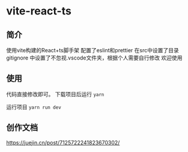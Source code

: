 # vite-react-ts

## 简介
使用vite构建的React+ts脚手架
配置了eslint和prettier
在src中设置了目录
gitignore 中设置了不忽视.vscode文件夹，根据个人需要自行修改
欢迎使用

## 使用
代码直接修改即可。
下载项目后运行
`yarn`

运行项目
`yarn run dev`

## 创作文档
https://juejin.cn/post/7125722241823670302/